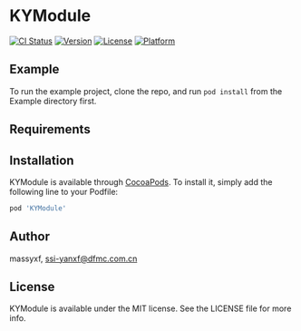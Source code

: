 # KYModule

[![CI Status](https://img.shields.io/travis/massyxf/KYModule.svg?style=flat)](https://travis-ci.org/massyxf/KYModule)
[![Version](https://img.shields.io/cocoapods/v/KYModule.svg?style=flat)](https://cocoapods.org/pods/KYModule)
[![License](https://img.shields.io/cocoapods/l/KYModule.svg?style=flat)](https://cocoapods.org/pods/KYModule)
[![Platform](https://img.shields.io/cocoapods/p/KYModule.svg?style=flat)](https://cocoapods.org/pods/KYModule)

## Example

To run the example project, clone the repo, and run `pod install` from the Example directory first.

## Requirements

## Installation

KYModule is available through [CocoaPods](https://cocoapods.org). To install
it, simply add the following line to your Podfile:

```ruby
pod 'KYModule'
```

## Author

massyxf, ssi-yanxf@dfmc.com.cn

## License

KYModule is available under the MIT license. See the LICENSE file for more info.
